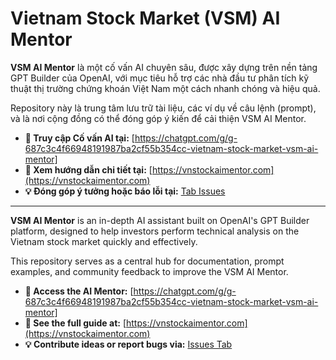 # Vietnam Stock Market (VSM) AI Mentor

**VSM AI Mentor** là một cố vấn AI chuyên sâu, được xây dựng trên nền tảng GPT Builder của OpenAI, với mục tiêu hỗ trợ các nhà đầu tư phân tích kỹ thuật thị trường chứng khoán Việt Nam một cách nhanh chóng và hiệu quả.

Repository này là trung tâm lưu trữ tài liệu, các ví dụ về câu lệnh (prompt), và là nơi cộng đồng có thể đóng góp ý kiến để cải thiện VSM AI Mentor.

- **🚀 Truy cập Cố vấn AI tại:** [https://chatgpt.com/g/g-687c3c4f66948191987ba2cf55b354cc-vietnam-stock-market-vsm-ai-mentor]
- **📖 Xem hướng dẫn chi tiết tại:** [https://vnstockaimentor.com](https://vnstockaimentor.com)
- **💡 Đóng góp ý tưởng hoặc báo lỗi tại:** [Tab Issues]([link-tới-tab-issues-của-repo](https://github.com/vnstockmentor/vietnam-stock-market-ai-mentor/issues))

---

**VSM AI Mentor** is an in-depth AI assistant built on OpenAI's GPT Builder platform, designed to help investors perform technical analysis on the Vietnam stock market quickly and effectively.

This repository serves as a central hub for documentation, prompt examples, and community feedback to improve the VSM AI Mentor.

- **🚀 Access the AI Mentor:** [https://chatgpt.com/g/g-687c3c4f66948191987ba2cf55b354cc-vietnam-stock-market-vsm-ai-mentor]
- **📖 See the full guide at:** [https://vnstockaimentor.com](https://vnstockaimentor.com)
- **💡 Contribute ideas or report bugs via:** [Issues Tab]([link-to-your-repo-issues-tab](https://github.com/vnstockmentor/vietnam-stock-market-ai-mentor/issues))
